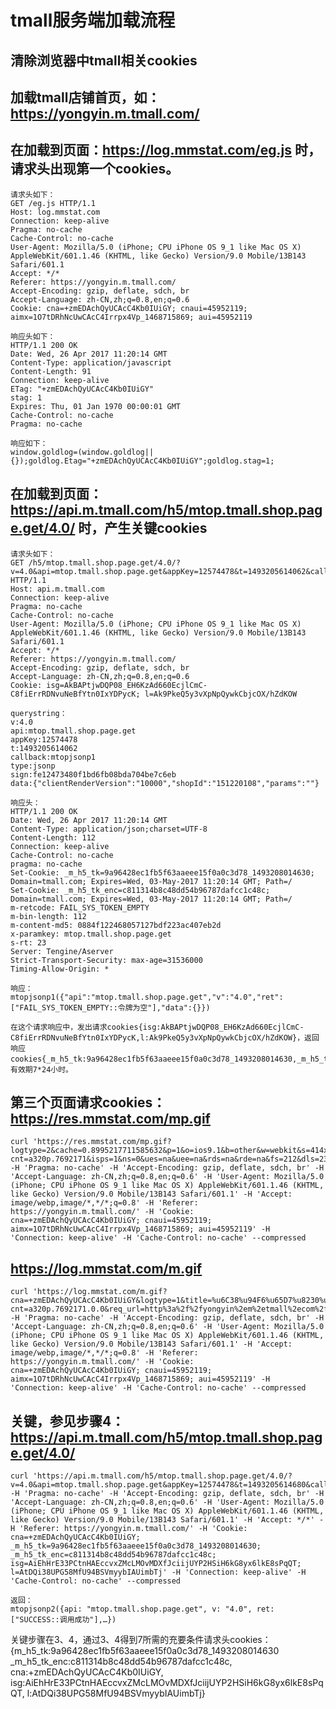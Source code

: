 # tmall服务端加载流程
## 清除浏览器中tmall相关cookies
## 加载tmall店铺首页，如：https://yongyin.m.tmall.com/
## 在加载到页面：https://log.mmstat.com/eg.js 时，请求头出现第一个cookies。
    请求头如下：
    GET /eg.js HTTP/1.1
    Host: log.mmstat.com
    Connection: keep-alive
    Pragma: no-cache
    Cache-Control: no-cache
    User-Agent: Mozilla/5.0 (iPhone; CPU iPhone OS 9_1 like Mac OS X) AppleWebKit/601.1.46 (KHTML, like Gecko) Version/9.0 Mobile/13B143 Safari/601.1
    Accept: */*
    Referer: https://yongyin.m.tmall.com/
    Accept-Encoding: gzip, deflate, sdch, br
    Accept-Language: zh-CN,zh;q=0.8,en;q=0.6
    Cookie: cna=+zmEDAchQyUCAcC4Kb0IUiGY; cnaui=45952119; aimx=1O7tDRhNcUwCAcC4Irrpx4Vp_1468715869; aui=45952119

    响应头如下：
    HTTP/1.1 200 OK
    Date: Wed, 26 Apr 2017 11:20:14 GMT
    Content-Type: application/javascript
    Content-Length: 91
    Connection: keep-alive
    ETag: "+zmEDAchQyUCAcC4Kb0IUiGY"
    stag: 1
    Expires: Thu, 01 Jan 1970 00:00:01 GMT
    Cache-Control: no-cache
    Pragma: no-cache

    响应如下：
    window.goldlog=(window.goldlog||{});goldlog.Etag="+zmEDAchQyUCAcC4Kb0IUiGY";goldlog.stag=1;

## 在加载到页面： https://api.m.tmall.com/h5/mtop.tmall.shop.page.get/4.0/ 时，产生关键cookies
    请求头如下：
    GET /h5/mtop.tmall.shop.page.get/4.0/?v=4.0&api=mtop.tmall.shop.page.get&appKey=12574478&t=1493205614062&callback=mtopjsonp1&type=jsonp&sign=fe12473480f1bd6fb08bda704be7c6eb&data=%7B%22clientRenderVersion%22%3A%2210000%22%2C%22shopId%22%3A%22151220108%22%2C%22params%22%3A%22%22%7D HTTP/1.1
    Host: api.m.tmall.com
    Connection: keep-alive
    Pragma: no-cache
    Cache-Control: no-cache
    User-Agent: Mozilla/5.0 (iPhone; CPU iPhone OS 9_1 like Mac OS X) AppleWebKit/601.1.46 (KHTML, like Gecko) Version/9.0 Mobile/13B143 Safari/601.1
    Accept: */*
    Referer: https://yongyin.m.tmall.com/
    Accept-Encoding: gzip, deflate, sdch, br
    Accept-Language: zh-CN,zh;q=0.8,en;q=0.6
    Cookie: isg=AkBAPtjwDQP08_EH6KzAd660EcjlCmC-C8fiErrRDNvuNeBfYtn0IxYDPycK; l=Ak9PkeQ5y3vXpNpQywkCbjcOX/hZdKOW

    querystring：
    v:4.0
    api:mtop.tmall.shop.page.get
    appKey:12574478
    t:1493205614062
    callback:mtopjsonp1
    type:jsonp
    sign:fe12473480f1bd6fb08bda704be7c6eb
    data:{"clientRenderVersion":"10000","shopId":"151220108","params":""}

    响应头：
    HTTP/1.1 200 OK
    Date: Wed, 26 Apr 2017 11:20:14 GMT
    Content-Type: application/json;charset=UTF-8
    Content-Length: 112
    Connection: keep-alive
    Cache-Control: no-cache
    pragma: no-cache
    Set-Cookie: _m_h5_tk=9a96428ec1fb5f63aaeee15f0a0c3d78_1493208014630; Domain=tmall.com; Expires=Wed, 03-May-2017 11:20:14 GMT; Path=/
    Set-Cookie: _m_h5_tk_enc=c811314b8c48dd54b96787dafcc1c48c; Domain=tmall.com; Expires=Wed, 03-May-2017 11:20:14 GMT; Path=/
    m-retcode: FAIL_SYS_TOKEN_EMPTY
    m-bin-length: 112
    m-content-md5: 0884f122468057127bdf223ac407eb2d
    x-paramkey: mtop.tmall.shop.page.get
    s-rt: 23
    Server: Tengine/Aserver
    Strict-Transport-Security: max-age=31536000
    Timing-Allow-Origin: *

    响应：
    mtopjsonp1({"api":"mtop.tmall.shop.page.get","v":"4.0","ret":["FAIL_SYS_TOKEN_EMPTY::令牌为空"],"data":{}})

    在这个请求响应中，发出请求cookies{isg:AkBAPtjwDQP08_EH6KzAd660EcjlCmC-C8fiErrRDNvuNeBfYtn0IxYDPycK,l:Ak9PkeQ5y3vXpNpQywkCbjcOX/hZdKOW}，返回响应cookies{_m_h5_tk:9a96428ec1fb5f63aaeee15f0a0c3d78_1493208014630,_m_h5_tk_enc:c811314b8c48dd54b96787dafcc1c48c}，有效期7*24小时。

## 第三个页面请求cookies：https://res.mmstat.com/mp.gif
```
curl 'https://res.mmstat.com/mp.gif?logtype=2&cache=0.8995217711585632&p=1&o=ios9.1&b=other&w=webkit&s=414x736&mx=&spm-cnt=a320p.7692171&isps=1&ns=0&ues=na&uee=na&rds=na&rde=na&fs=212&dls=231&dle=667&cs=667&ce=843&scs=668&rqs=843&rps=984&rpe=987&dl=988&di=2212&dcles=2212&dclee=2213&dc=na&les=na&lee=na&fp=2030' -H 'Pragma: no-cache' -H 'Accept-Encoding: gzip, deflate, sdch, br' -H 'Accept-Language: zh-CN,zh;q=0.8,en;q=0.6' -H 'User-Agent: Mozilla/5.0 (iPhone; CPU iPhone OS 9_1 like Mac OS X) AppleWebKit/601.1.46 (KHTML, like Gecko) Version/9.0 Mobile/13B143 Safari/601.1' -H 'Accept: image/webp,image/*,*/*;q=0.8' -H 'Referer: https://yongyin.m.tmall.com/' -H 'Cookie: cna=+zmEDAchQyUCAcC4Kb0IUiGY; cnaui=45952119; aimx=1O7tDRhNcUwCAcC4Irrpx4Vp_1468715869; aui=45952119' -H 'Connection: keep-alive' -H 'Cache-Control: no-cache' --compressed

```
## https://log.mmstat.com/m.gif
```
curl 'https://log.mmstat.com/m.gif?cna=+zmEDAchQyUCAcC4Kb0IUiGY&logtype=1&title=%u6C38%u94F6%u65D7%u8230%u5E97&cache=56f0d2f&scr=414x736&isbeta=9&spm-cnt=a320p.7692171.0.0&req_url=http%3a%2f%2fyongyin%2em%2etmall%2ecom%2f&cna=&category=&pre=&uidaplus=&b2c_orid=&b2c_auction=&at_isb=1&atp_isdpp=2v151220108&at_ssid=&bbid=&aplus&at_cart=&at_alitrackid=&at_udid=&sc=&wp=aXBob25l&sell=&TBTrack_Id=du%3dnull&jsver=aplus_wap&lver=6.9.22&tag=0&stag=1' -H 'Pragma: no-cache' -H 'Accept-Encoding: gzip, deflate, sdch, br' -H 'Accept-Language: zh-CN,zh;q=0.8,en;q=0.6' -H 'User-Agent: Mozilla/5.0 (iPhone; CPU iPhone OS 9_1 like Mac OS X) AppleWebKit/601.1.46 (KHTML, like Gecko) Version/9.0 Mobile/13B143 Safari/601.1' -H 'Accept: image/webp,image/*,*/*;q=0.8' -H 'Referer: https://yongyin.m.tmall.com/' -H 'Cookie: cna=+zmEDAchQyUCAcC4Kb0IUiGY; cnaui=45952119; aimx=1O7tDRhNcUwCAcC4Irrpx4Vp_1468715869; aui=45952119' -H 'Connection: keep-alive' -H 'Cache-Control: no-cache' --compressed

```
## 关键，参见步骤4：https://api.m.tmall.com/h5/mtop.tmall.shop.page.get/4.0/
```
curl 'https://api.m.tmall.com/h5/mtop.tmall.shop.page.get/4.0/?v=4.0&api=mtop.tmall.shop.page.get&appKey=12574478&t=1493205614680&callback=mtopjsonp2&type=jsonp&sign=e4242009625581eb3d15d0f1b81c172d&data=%7B%22clientRenderVersion%22%3A%2210000%22%2C%22shopId%22%3A%22151220108%22%2C%22params%22%3A%22%22%7D' -H 'Pragma: no-cache' -H 'Accept-Encoding: gzip, deflate, sdch, br' -H 'Accept-Language: zh-CN,zh;q=0.8,en;q=0.6' -H 'User-Agent: Mozilla/5.0 (iPhone; CPU iPhone OS 9_1 like Mac OS X) AppleWebKit/601.1.46 (KHTML, like Gecko) Version/9.0 Mobile/13B143 Safari/601.1' -H 'Accept: */*' -H 'Referer: https://yongyin.m.tmall.com/' -H 'Cookie: cna=+zmEDAchQyUCAcC4Kb0IUiGY; _m_h5_tk=9a96428ec1fb5f63aaeee15f0a0c3d78_1493208014630; _m_h5_tk_enc=c811314b8c48dd54b96787dafcc1c48c; isg=AiEhHrE33PCtnHAEccvxZMcLMOvMDXfJciijUYP2HSiH6kG8yx6lkE8sPqQT; l=AtDQi38UPG58MfU94BSVmyybIAUimbTj' -H 'Connection: keep-alive' -H 'Cache-Control: no-cache' --compressed
```
    返回：
    mtopjsonp2({api: "mtop.tmall.shop.page.get", v: "4.0", ret: ["SUCCESS::调用成功"],…})

关键步骤在3、4，通过3、4得到7所需的充要条件请求头cookies：
{m_h5_tk:9a96428ec1fb5f63aaeee15f0a0c3d78_1493208014630
_m_h5_tk_enc:c811314b8c48dd54b96787dafcc1c48c,
cna:+zmEDAchQyUCAcC4Kb0IUiGY,
isg:AiEhHrE33PCtnHAEccvxZMcLMOvMDXfJciijUYP2HSiH6kG8yx6lkE8sPqQT,
l:AtDQi38UPG58MfU94BSVmyybIAUimbTj}